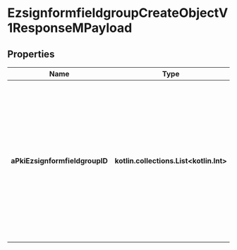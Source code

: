 
# EzsignformfieldgroupCreateObjectV1ResponseMPayload

## Properties
Name | Type | Description | Notes
------------ | ------------- | ------------- | -------------
**aPkiEzsignformfieldgroupID** | **kotlin.collections.List&lt;kotlin.Int&gt;** | An array of unique IDs representing the object that were requested to be created.  They are returned in the same order as the array containing the objects to be created that was sent in the request. | 



